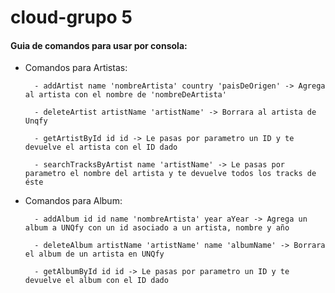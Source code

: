 # cloud-grupo 5

#### Guia de comandos para usar por consola:

- Comandos para Artistas:

  ``` 
    - addArtist name 'nombreArtista' country 'paisDeOrigen' -> Agrega al artista con el nombre de 'nombreDeArtista'
    
    - deleteArtist artistName 'artistName' -> Borrara al artista de Unqfy
    
    - getArtistById id id -> Le pasas por parametro un ID y te devuelve el artista con el ID dado
     
    - searchTracksByArtist name 'artistName' -> Le pasas por parametro el nombre del artista y te devuelve todos los tracks de éste
  ```

- Comandos para Album:

  ``` 
    - addAlbum id id name 'nombreArtista' year aYear -> Agrega un album a UNQfy con un id asociado a un artista, nombre y año
    
    - deleteAlbum artistName 'artistName' name 'albumName' -> Borrara el album de un artista en UNQfy
    
    - getAlbumById id id -> Le pasas por parametro un ID y te devuelve el album con el ID dado
     
  ```

